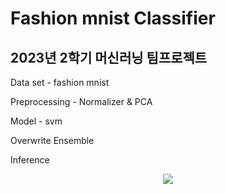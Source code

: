 # Fashion mnist Classifier
## 2023년 2학기 머신러닝 팀프로젝트

Data set - fashion mnist

Preprocessing - Normalizer & PCA

Model - svm

Overwrite Ensemble

Inference

<p align="center">
  <img src="https://github.com/gyuilLim/svm_classifier/blob/main/overview/Screenshot%20from%202023-12-26%2017-42-50.png">
</p>
